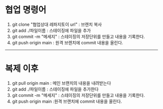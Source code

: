 # 협업 명령어
1. git clone "협업상대 레파지토이 url" : 브렌치 복사
2. git add ./파일이름 : 스테이징에 파일을 추가
3. git commit -m "메세지" : 스테이징의 저장단위를 만들고 내용을 기록한다.
4. git push origin main : 원격 브렌치에 commit 내용을 올린다.

----
# 복제 이후
1. git pull origin main : 메인 브랜치의 내용을 내려받는다
2. git add ./파일이름 : 스테이징에 파일을 추가한다
3. git commit -m "메세지" : 스테이징의 저장단위를 만들고 내용을 기록한다.
4. git push origin main :원격 브랜치에 commit 내용을 올린다.